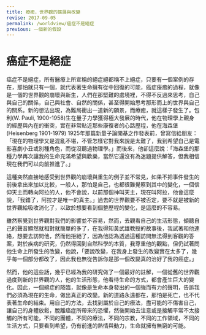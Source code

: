 ```yaml
---
title: 療癒，世界觀的擴展與改變
revise: 2017-09-05
permalink: /worldview/癌症不是絕症
previous: 一個新的假設
---
```


# 癌症不是絕症

癌症不是絕症，所有醫療上所宣稱的絕症絕都稱不上絕症，只要有一個案例的存在，那怕就只有一個，就代表著生命擁有從中回復的可能，癌症痊癒的過程，就像是一個的世界觀的崩壞與新生，人們在那堅難的處境裡，不得不反過來思考，自己與自己的關係，自己與社會、自然的關係，甚至得開始思考那形而上的世界與自己的關系。新的想法出現，為難局衝出一道新的願景，而療癒，就這樣子發生了。包利(W. Pauli, 1900-1958)生在量子力學獲得極大發展的時代，他在物理學上親身的經歷與內在的衝突，實在非常貼近那些康復者的心路歷程，他在海森堡 (Heisenberg 1901-1979) 1925年那篇新量子論開基之作發表前，曾寫信給朋友：「現在的物理學又是混亂不堪，不管怎樣它對我來說是太難了，我到希望自己是電影喜劇小丑或別種角色，而從沒聽過物理學。」而後來，他卻這麼說：「海森堡的那種力學再次讓我的生命充滿希望與歡樂，當然它還沒有為迷題提供解答，但我相信現在我們可以向前推進了。」

這種突然直接地感受到世界觀的崩壞與重生的例子並不常見，如果不把事件發生的前後拿出來加以比較，一般人，那怕是自己，也都很難覺察到其中的變化，一個信仰天主而轉向阿拉的人，他不會說，以前那個神叫天主，現在叫阿拉，他會這麼說，「我錯了，阿拉才是唯一的真主。」過去的世界觀要不被否定，要不就是被新的世界觀給吸收消化了，以致於想要看到個整歷程的變化，是這麼的不容易。

雖然察覺到世界觀對我們的影響並不容易，然而，去觀看自己的生活形態，傾聽自己的聲音顯然就相對就簡單的多了，在我得知黃武雄教授的故事後，我試著和他連絡，想要去訪問他，然而他拒絕了，因為他認為透過這種訪問無法得到客觀的答案，對於疾病的研究，仍然得回到自然科學的本質，我尊重他的觀點，但仍試著問他生命上所發生的改變，他說，「要說改變，在我身上發生的改變實在太多了，幾乎每一個部分都改了，因此我也無從告訴你是那一個改變真的治好了我的癌症。」

然而，他的這些話，幾乎已經為我的研究做了一個最好的註解，一個從舊的世界觀過度到新的世界觀的人，他的生活形態，他看待生命的方式，都會產生巨大的變化。因此，一個絕症的降臨，就像是生命本身發出的一個強而有力的聲明，告訴我們必須為現在的生命，做出真正的改變。新的道路永遠都在，那怕是死亡，也不代表著生命的結束。用自己的方法，去找到屬於自己的療法，盡可能的不傷害自己，讓自己的身體放鬆，脫離癌症所帶來的恐懼，然後開始去注意或是接觸平常不太接觸的所有可能，不同的團體，不同的療法，不同的宗教，不同的工作領域，不同的生活方式，只要看到希望，仍有前進的熱情與動力，生命就擁有無窮的可能。

